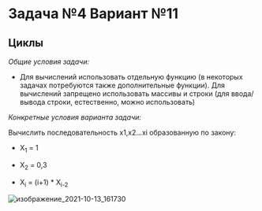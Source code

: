 # Задача №4 Вариант №11

## Циклы

_Общие условия задачи:_

* Для вычислений использовать отдельную функцию (в некоторых задачах потребуются также дополнительные функции). Для вычислений запрещено использовать массивы и строки (для  ввода/  вывода строки, естественно, можно использовать)

_Конкретные условия варианта задачи:_

Вычислить последовательность x1,x2...xi образованную по закону:

* X<sub>1</sub> = 1

* X<sub>2</sub> = 0,3

* X<sub>i</sub> = (i+1) * X<sub>i-2</sub>

![изображение_2021-10-13_161730](https://user-images.githubusercontent.com/90501362/137140231-50b17b98-3988-4706-a710-92a58ca3854b.png)


